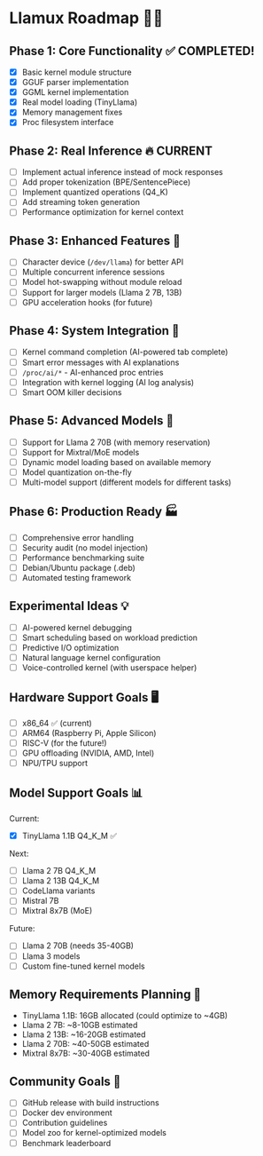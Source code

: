 # Llamux Roadmap 🦙🚀

## Phase 1: Core Functionality ✅ COMPLETED!
- [x] Basic kernel module structure
- [x] GGUF parser implementation  
- [x] GGML kernel implementation
- [x] Real model loading (TinyLlama)
- [x] Memory management fixes
- [x] Proc filesystem interface

## Phase 2: Real Inference 🔥 CURRENT
- [ ] Implement actual inference instead of mock responses
- [ ] Add proper tokenization (BPE/SentencePiece)
- [ ] Implement quantized operations (Q4_K)
- [ ] Add streaming token generation
- [ ] Performance optimization for kernel context

## Phase 3: Enhanced Features 🚀
- [ ] Character device (`/dev/llama`) for better API
- [ ] Multiple concurrent inference sessions
- [ ] Model hot-swapping without module reload
- [ ] Support for larger models (Llama 2 7B, 13B)
- [ ] GPU acceleration hooks (for future)

## Phase 4: System Integration 🔧
- [ ] Kernel command completion (AI-powered tab complete)
- [ ] Smart error messages with AI explanations
- [ ] `/proc/ai/*` - AI-enhanced proc entries
- [ ] Integration with kernel logging (AI log analysis)
- [ ] Smart OOM killer decisions

## Phase 5: Advanced Models 🧠
- [ ] Support for Llama 2 70B (with memory reservation)
- [ ] Support for Mixtral/MoE models
- [ ] Dynamic model loading based on available memory
- [ ] Model quantization on-the-fly
- [ ] Multi-model support (different models for different tasks)

## Phase 6: Production Ready 🏭
- [ ] Comprehensive error handling
- [ ] Security audit (no model injection)
- [ ] Performance benchmarking suite
- [ ] Debian/Ubuntu package (.deb)
- [ ] Automated testing framework

## Experimental Ideas 💡
- [ ] AI-powered kernel debugging
- [ ] Smart scheduling based on workload prediction
- [ ] Predictive I/O optimization
- [ ] Natural language kernel configuration
- [ ] Voice-controlled kernel (with userspace helper)

## Hardware Support Goals 🖥️
- [ ] x86_64 ✅ (current)
- [ ] ARM64 (Raspberry Pi, Apple Silicon)
- [ ] RISC-V (for the future!)
- [ ] GPU offloading (NVIDIA, AMD, Intel)
- [ ] NPU/TPU support

## Model Support Goals 📊
Current:
- [x] TinyLlama 1.1B Q4_K_M ✅

Next:
- [ ] Llama 2 7B Q4_K_M
- [ ] Llama 2 13B Q4_K_M  
- [ ] CodeLlama variants
- [ ] Mistral 7B
- [ ] Mixtral 8x7B (MoE)

Future:
- [ ] Llama 2 70B (needs 35-40GB)
- [ ] Llama 3 models
- [ ] Custom fine-tuned kernel models

## Memory Requirements Planning 💾
- TinyLlama 1.1B: 16GB allocated (could optimize to ~4GB)
- Llama 2 7B: ~8-10GB estimated
- Llama 2 13B: ~16-20GB estimated
- Llama 2 70B: ~40-50GB estimated
- Mixtral 8x7B: ~30-40GB estimated

## Community Goals 🌟
- [ ] GitHub release with build instructions
- [ ] Docker dev environment
- [ ] Contribution guidelines
- [ ] Model zoo for kernel-optimized models
- [ ] Benchmark leaderboard